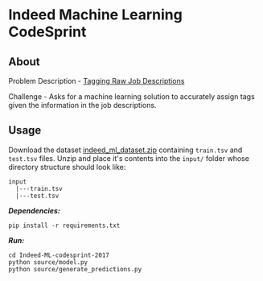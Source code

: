# Indeed Machine Learning CodeSprint 

## About
Problem Description - [Tagging Raw Job Descriptions](https://www.hackerrank.com/contests/indeed-ml-codesprint-2017/challenges/tagging-raw-job-descriptions)

Challenge - Asks for a machine learning solution to accurately assign tags given the information in the job descriptions.

    
## Usage

Download the dataset [indeed_ml_dataset.zip](https://www.hackerrank.com/external_redirect?to=https://s3.amazonaws.com/hr-testcases-us-east-1/37111/assets/indeed_ml_dataset.zip) containing `train.tsv` and `test.tsv` files. Unzip and place it's contents into the `input/` folder
whose directory structure should look like:

    input 
      |---train.tsv 
      |---test.tsv
      
  
***Dependencies:***

    pip install -r requirements.txt

***Run:***

    cd Indeed-ML-codesprint-2017
    python source/model.py
    python source/generate_predictions.py
